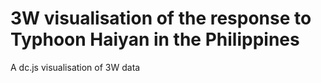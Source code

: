 3W visualisation of the response to Typhoon Haiyan in the Philippines
==============

A dc.js visualisation of 3W data
